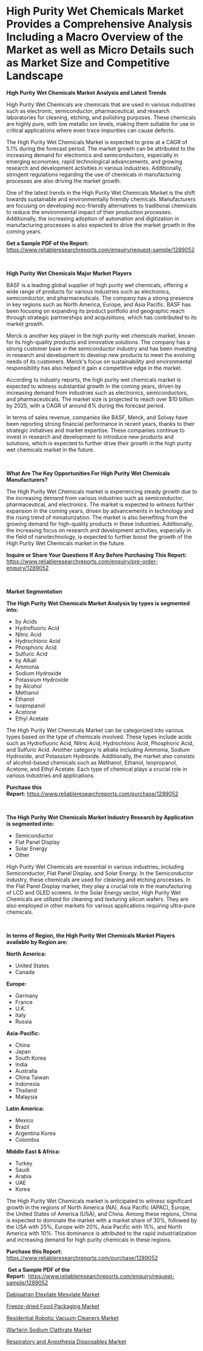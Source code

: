 <p><h1>High Purity Wet Chemicals Market Provides a Comprehensive Analysis Including a Macro Overview of the Market as well as Micro Details such as Market Size and Competitive Landscape</h1></p><p><strong>High Purity Wet Chemicals Market Analysis and Latest Trends</strong></p>
<p><p>High Purity Wet Chemicals are chemicals that are used in various industries such as electronic, semiconductor, pharmaceutical, and research laboratories for cleaning, etching, and polishing purposes. These chemicals are highly pure, with low metallic ion levels, making them suitable for use in critical applications where even trace impurities can cause defects.</p><p>The High Purity Wet Chemicals Market is expected to grow at a CAGR of 5.1% during the forecast period. The market growth can be attributed to the increasing demand for electronics and semiconductors, especially in emerging economies, rapid technological advancements, and growing research and development activities in various industries. Additionally, stringent regulations regarding the use of chemicals in manufacturing processes are also driving the market growth.</p><p>One of the latest trends in the High Purity Wet Chemicals Market is the shift towards sustainable and environmentally friendly chemicals. Manufacturers are focusing on developing eco-friendly alternatives to traditional chemicals to reduce the environmental impact of their production processes. Additionally, the increasing adoption of automation and digitization in manufacturing processes is also expected to drive the market growth in the coming years.</p></p>
<p><strong>Get a Sample PDF of the Report:&nbsp;</strong> <a href="https://www.reliableresearchreports.com/enquiry/request-sample/1289052">https://www.reliableresearchreports.com/enquiry/request-sample/1289052</a></p>
<p>&nbsp;</p>
<p><strong>High Purity Wet Chemicals Major Market Players</strong></p>
<p><p>BASF is a leading global supplier of high purity wet chemicals, offering a wide range of products for various industries such as electronics, semiconductor, and pharmaceuticals. The company has a strong presence in key regions such as North America, Europe, and Asia Pacific. BASF has been focusing on expanding its product portfolio and geographic reach through strategic partnerships and acquisitions, which has contributed to its market growth.</p><p>Merck is another key player in the high purity wet chemicals market, known for its high-quality products and innovative solutions. The company has a strong customer base in the semiconductor industry and has been investing in research and development to develop new products to meet the evolving needs of its customers. Merck's focus on sustainability and environmental responsibility has also helped it gain a competitive edge in the market.</p><p>According to industry reports, the high purity wet chemicals market is expected to witness substantial growth in the coming years, driven by increasing demand from industries such as electronics, semiconductors, and pharmaceuticals. The market size is projected to reach over $10 billion by 2025, with a CAGR of around 6% during the forecast period.</p><p>In terms of sales revenue, companies like BASF, Merck, and Solvay have been reporting strong financial performance in recent years, thanks to their strategic initiatives and market expertise. These companies continue to invest in research and development to introduce new products and solutions, which is expected to further drive their growth in the high purity wet chemicals market in the future.</p></p>
<p>&nbsp;</p>
<p><strong>What Are The Key Opportunities For High Purity Wet Chemicals Manufacturers?</strong></p>
<p><p>The High Purity Wet Chemicals market is experiencing steady growth due to the increasing demand from various industries such as semiconductor, pharmaceutical, and electronics. The market is expected to witness further expansion in the coming years, driven by advancements in technology and the rising trend of miniaturization. The market is also benefiting from the growing demand for high-quality products in these industries. Additionally, the increasing focus on research and development activities, especially in the field of nanotechnology, is expected to further boost the growth of the High Purity Wet Chemicals market in the future.</p></p>
<p><strong>Inquire or Share Your Questions If Any Before Purchasing This Report:</strong> <a href="https://www.reliableresearchreports.com/enquiry/pre-order-enquiry/1289052">https://www.reliableresearchreports.com/enquiry/pre-order-enquiry/1289052</a></p>
<p>&nbsp;</p>
<p><strong>Market Segmentation</strong></p>
<p><strong>The High Purity Wet Chemicals Market Analysis by types is segmented into:</strong></p>
<p><ul><li>by Acids</li><li>Hydrofluoric Acid</li><li>Nitric Acid</li><li>Hydrochloric Acid</li><li>Phosphoric Acid</li><li>Sulfuric Acid</li><li>by Alkali</li><li>Ammonia</li><li>Sodium Hydroxide</li><li>Potassium Hydroxide</li><li>by Alcohol</li><li>Methanol</li><li>Ethanol</li><li>Isopropanol</li><li>Acetone</li><li>Ethyl Acetate</li></ul></p>
<p><p>The High Purity Wet Chemicals Market can be categorized into various types based on the type of chemicals involved. These types include acids such as Hydrofluoric Acid, Nitric Acid, Hydrochloric Acid, Phosphoric Acid, and Sulfuric Acid. Another category is alkalis including Ammonia, Sodium Hydroxide, and Potassium Hydroxide. Additionally, the market also consists of alcohol-based chemicals such as Methanol, Ethanol, Isopropanol, Acetone, and Ethyl Acetate. Each type of chemical plays a crucial role in various industries and applications.</p></p>
<p><strong>Purchase this Report:&nbsp;</strong><a href="https://www.reliableresearchreports.com/purchase/1289052">https://www.reliableresearchreports.com/purchase/1289052</a></p>
<p>&nbsp;</p>
<p><strong>The High Purity Wet Chemicals Market Industry Research by Application is segmented into:</strong></p>
<p><ul><li>Semiconductor</li><li>Flat Panel Display</li><li>Solar Energy</li><li>Other</li></ul></p>
<p><p>High Purity Wet Chemicals are essential in various industries, including Semiconductor, Flat Panel Display, and Solar Energy. In the Semiconductor industry, these chemicals are used for cleaning and etching processes. In the Flat Panel Display market, they play a crucial role in the manufacturing of LCD and OLED screens. In the Solar Energy sector, High Purity Wet Chemicals are utilized for cleaning and texturing silicon wafers. They are also employed in other markets for various applications requiring ultra-pure chemicals.</p></p>
<p>&nbsp;</p>
<p><strong>In terms of Region, the High Purity Wet Chemicals Market Players available by Region are:</strong></p>
<p>
    <p> <strong> North America: </strong>
        <ul>
            <li>United States</li>
            <li>Canada</li>
        </ul>
        </p> 
    <p> <strong> Europe: </strong>
        <ul>
            <li>Germany</li>
            <li>France</li>
            <li>U.K.</li>
            <li>Italy</li>
            <li>Russia</li>
        </ul>
        </p> 
    <p> <strong> Asia-Pacific: </strong>
        <ul>
            <li>China</li>
            <li>Japan</li>
            <li>South Korea</li>
            <li>India</li>
            <li>Australia</li>
            <li>China Taiwan</li>
            <li>Indonesia</li>
            <li>Thailand</li>
            <li>Malaysia</li>
        </ul>
        </p> 
    <p> <strong> Latin America: </strong>
        <ul>
            <li>Mexico</li>
            <li>Brazil</li>
            <li>Argentina Korea</li>
            <li>Colombia</li>
        </ul>
        </p> 
    <p> <strong> Middle East & Africa: </strong>
        <ul>
            <li>Turkey</li>
            <li>Saudi</li>
            <li>Arabia</li>
            <li>UAE</li>
            <li>Korea</li>
        </ul>
    </p>
    </p>
<p><p>The High Purity Wet Chemicals market is anticipated to witness significant growth in the regions of North America (NA), Asia Pacific (APAC), Europe, the United States of America (USA), and China. Among these regions, China is expected to dominate the market with a market share of 30%, followed by the USA with 25%, Europe with 20%, Asia Pacific with 15%, and North America with 10%. This dominance is attributed to the rapid industrialization and increasing demand for high purity chemicals in these regions.</p></p>
<p><strong>Purchase this Report: </strong><a href="https://www.reliableresearchreports.com/purchase/1289052">https://www.reliableresearchreports.com/purchase/1289052</a></p>
<p>&nbsp;<strong>Get a Sample PDF of the Report:&nbsp;&nbsp;</strong><a href="https://www.reliableresearchreports.com/enquiry/request-sample/1289052">https://www.reliableresearchreports.com/enquiry/request-sample/1289052</a></p>
<p><strong></strong></p>
<p><p><a href="https://view.publitas.com/reportprime-1/dabigatran-etexilate-mesylate-market-size-market-trends-and-growth-outlook-forecasted-for-period-from-2024-to-2031/">Dabigatran Etexilate Mesylate Market</a></p><p><a href="https://github.com/lataunyatinikmelvin59ilbd0dv/Market-Research-Report-List-1/blob/main/freeze-dried-food-packaging-market.md">Freeze-dried Food Packaging Market</a></p><p><a href="https://natural-crush-b99.notion.site/Residential-Robotic-Vacuum-Cleaners-Market-Size-Market-Share-and-Global-Market-Analysis-Report-202-05ae2a1894164f2c8b2549037e289878">Residential Robotic Vacuum Cleaners Market</a></p><p><a href="https://view.publitas.com/reportprime-1/warfarin-sodium-clathrate-market-furnish-information-about-market-size-market-share-market-dynamics-and-projections-spanning-from-2024-to-2031/">Warfarin Sodium Clathrate Market</a></p><p><a href="https://gamy-alyssum-396.notion.site/Respiratory-and-Anesthesia-Disposables-Market-Size-Global-Industry-Overview-Market-Segmentation-an-2e7323fa716847728caad2a2487a61c2">Respiratory and Anesthesia Disposables Market</a></p></p>